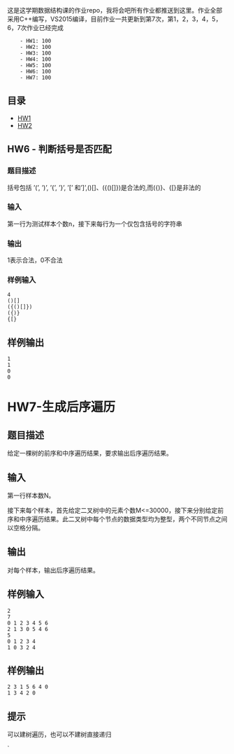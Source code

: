 这是这学期数据结构课的作业repo，我将会吧所有作业都推送到这里。作业全部采用C++编写，VS2015编译，目前作业一共更新到第7次，第1，2，3，4，5，6，7次作业已经完成
~~~
	- HW1: 100
	- HW2: 100
	- HW3: 100
	- HW4: 100
	- HW5: 100
	- HW6: 100
	- HW7: 100
~~~
## 目录
* [HW1](Project1)
* [HW2](project2)
## HW6 - 判断括号是否匹配
### 题目描述
括号包括 ’(’, ’)’, ’{’, ’}’, ’[’ 和’]’,()[]、({()[]})是合法的,而({)}、{[}是非法的
### 输入
第一行为测试样本个数n，接下来每行为一个仅包含括号的字符串
### 输出
1表示合法，0不合法
### 样例输入
~~~
4
()[]
({()[]})
({)}
{[}
~~~
## 样例输出
~~~
1
1
0
0
~~~

# HW7-生成后序遍历
## 题目描述
给定一棵树的前序和中序遍历结果，要求输出后序遍历结果。
## 输入
第一行样本数N。

接下来每个样本，首先给定二叉树中的元素个数M<=30000，接下来分别给定前序和中序遍历结果。此二叉树中每个节点的数据类型均为整型，两个不同节点之间以空格分隔。
## 输出
对每个样本，输出后序遍历结果。
## 样例输入
~~~
2
7
0 1 2 3 4 5 6 
2 1 3 0 5 4 6 
5
0 1 2 3 4 
1 0 3 2 4 
~~~
## 样例输出
~~~
2 3 1 5 6 4 0 
1 3 4 2 0 
~~~
## 提示
可以建树遍历，也可以不建树直接递归

`
